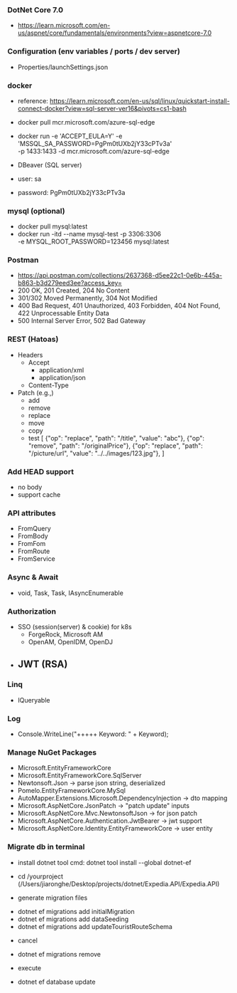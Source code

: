 ﻿### DotNet Core 7.0

- https://learn.microsoft.com/en-us/aspnet/core/fundamentals/environments?view=aspnetcore-7.0


### Configuration (env variables / ports / dev server)

- Properties/launchSettings.json


### docker
- reference: https://learn.microsoft.com/en-us/sql/linux/quickstart-install-connect-docker?view=sql-server-ver16&pivots=cs1-bash
- docker pull mcr.microsoft.com/azure-sql-edge
- docker run -e 'ACCEPT_EULA=Y' -e 'MSSQL_SA_PASSWORD=PgPm0tUXb2jY33cPTv3a' \
    -p 1433:1433 -d mcr.microsoft.com/azure-sql-edge

- DBeaver (SQL server)
- user: sa
- password: PgPm0tUXb2jY33cPTv3a

### mysql (optional)
- docker pull mysql:latest
- docker run -itd --name mysql-test -p 3306:3306 \
    -e MYSQL_ROOT_PASSWORD=123456 mysql:latest

### Postman
- https://api.postman.com/collections/2637368-d5ee22c1-0e6b-445a-b863-b3d279eed3ee?access_key=
- 200 OK, 201 Created, 204 No Content
- 301/302 Moved Permanently, 304 Not Modified
- 400 Bad Request, 401 Unauthorized, 403 Forbidden, 404 Not Found, 422 Unprocessable Entity Data
- 500 Internal Server Error, 502 Bad Gateway

### REST (Hatoas)
- Headers
    - Accept
        - application/xml
        - application/json
    - Content-Type
- Patch (e.g.,)
    - add
    - remove
    - replace
    - move
    - copy
    - test
    [
        {"op": "replace", "path": "/title", "value": "abc"},
        {"op": "remove", "path": "/originalPrice"},
        {"op": "replace", "path": "/picture/url", "value": "../../images/123.jpg"},
    ]

### Add HEAD support
- no body
- support cache

### API attributes
- FromQuery
- FromBody
- FromFom
- FromRoute
- FromService

### Async & Await
- void, Task, Task<T>, IAsyncEnumerable<T>

### Authorization
- SSO (session(server) & cookie) for k8s
    - ForgeRock, Microsoft AM
    - OpenAM, OpenIDM, OpenDJ
- JWT (RSA)
    - 

### Linq
- IQueryable

### Log
- Console.WriteLine("+++++ Keyword: " + Keyword);

### Manage NuGet Packages
- Microsoft.EntityFrameworkCore
- Microsoft.EntityFrameworkCore.SqlServer
- Newtonsoft.Json -> parse json string, deserialized
- Pomelo.EntityFrameworkCore.MySql
- AutoMapper.Extensions.Microsoft.DependencyInjection -> dto mapping
- Microsoft.AspNetCore.JsonPatch -> "patch update" inputs
- Microsoft.AspNetCore.Mvc.NewtonsoftJson -> for json patch
- Microsoft.AspNetCore.Authentication.JwtBearer -> jwt support
- Microsoft.AspNetCore.Identity.EntityFrameworkCore -> user entity

### Migrate db in terminal
* install dotnet tool
cmd: dotnet tool install --global dotnet-ef

- cd /yourproject (/Users/jiaronghe/Desktop/projects/dotnet/Expedia.API/Expedia.API)

* generate migration files
- dotnet ef migrations add initialMigration
- dotnet ef migrations add dataSeeding
- dotnet ef migrations add updateTouristRouteSchema

* cancel
- dotnet ef migrations remove

* execute
- dotnet ef database update